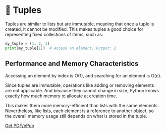 # 🎁 Tuples

Tuples are similar to lists but are immutable, meaning that once a tuple is created, it cannot be modified. This makes tuples a good choice for representing fixed collections of items, such as:

```python
my_tuple = (1, 2, 3)
print(my_tuple[1])  # Access an element, Output: 2
```

## Performance and Memory Characteristics

Accessing an element by index is O(1), and searching for an element is O(n). 

Since tuples are immutable, operations like adding or removing elements are not applicable. And because they cannot change in size, Python knows exactly how much memory to allocate at creation time.

This makes them more memory-efficient than lists with the same elements. Nevertheless, like lists, each element is a reference to another object, so the overall memory usage still depends on what is stored in the tuple.


[Get PDF/ePub](https://makepythonfaster.gumroad.com/l/get)
